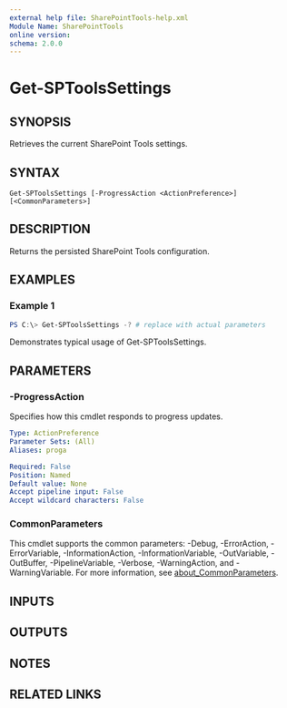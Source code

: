 ```yaml
---
external help file: SharePointTools-help.xml
Module Name: SharePointTools
online version:
schema: 2.0.0
---
```


# Get-SPToolsSettings

## SYNOPSIS
Retrieves the current SharePoint Tools settings.

## SYNTAX

```
Get-SPToolsSettings [-ProgressAction <ActionPreference>] [<CommonParameters>]
```

## DESCRIPTION
Returns the persisted SharePoint Tools configuration.

## EXAMPLES

### Example 1
```powershell
PS C:\> Get-SPToolsSettings -? # replace with actual parameters
```

Demonstrates typical usage of Get-SPToolsSettings.

## PARAMETERS

### -ProgressAction
Specifies how this cmdlet responds to progress updates.

```yaml
Type: ActionPreference
Parameter Sets: (All)
Aliases: proga

Required: False
Position: Named
Default value: None
Accept pipeline input: False
Accept wildcard characters: False
```

### CommonParameters
This cmdlet supports the common parameters: -Debug, -ErrorAction, -ErrorVariable, -InformationAction, -InformationVariable, -OutVariable, -OutBuffer, -PipelineVariable, -Verbose, -WarningAction, and -WarningVariable. For more information, see [about_CommonParameters](http://go.microsoft.com/fwlink/?LinkID=113216).

## INPUTS

## OUTPUTS

## NOTES

## RELATED LINKS
